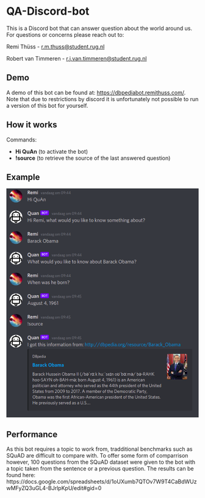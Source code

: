 # QA-Discord-bot
This is a Discord bot that can answer question about the world around us. For questions or concerns please reach out to:

Remi Thüss - r.m.thuss@student.rug.nl

Robert van Timmeren - r.j.van.timmeren@student.rug.nl

<h2>Demo</h2>

A demo of this bot can be found at: https://dbpediabot.remithuss.com/. Note that due to restrictions by discord it is unfortunately not possible to run a version of this bot for yourself.

<h2>How it works</h2>

Commands:
<ul>
  <li><b>Hi QuAn</b> (to activate the bot)</li>
  <li><b>!source</b> (to retrieve the source of the last answered question)</li>
</ul>

<h2>Example</h2>

![Image](img/example.png)

<h2>Performance</h2>
As this bot requires a topic to work from, tradditional benchmarks such as SQuAD are difficult to compare with. To offer some form of comparrison however, 100 questions from the SQuAD dataset were given to the bot with a topic taken from the sentence or a previous question. The results can be found here:
https://docs.google.com/spreadsheets/d/1oUXumb7QTOv7W9T4CaBdWUzwMFyZQ3uGL4-BJrlpKpU/edit#gid=0
